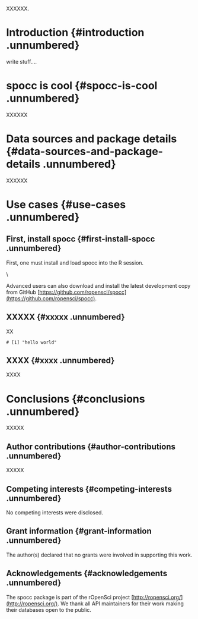 XXXXXX.

Introduction {#introduction .unnumbered}
============

write stuff....

spocc is cool {#spocc-is-cool .unnumbered}
=============

XXXXXX

Data sources and package details {#data-sources-and-package-details .unnumbered}
================================

XXXXXX

Use cases {#use-cases .unnumbered}
=========

First, install spocc {#first-install-spocc .unnumbered}
--------------------

First, one must install and load spocc into the R session.

\

Advanced users can also download and install the latest development copy
from GitHub
[https://github.com/ropensci/spocc](https://github.com/ropensci/spocc).

XXXXX {#xxxxx .unnumbered}
-----

XX

    # [1] "hello world"

XXXX {#xxxx .unnumbered}
----

XXXX

Conclusions {#conclusions .unnumbered}
===========

XXXXX

Author contributions {#author-contributions .unnumbered}
--------------------

XXXXX

Competing interests {#competing-interests .unnumbered}
-------------------

No competing interests were disclosed.

Grant information {#grant-information .unnumbered}
-----------------

The author(s) declared that no grants were involved in supporting this
work.

Acknowledgements {#acknowledgements .unnumbered}
----------------

The spocc package is part of the rOpenSci project
[http://ropensci.org/](http://ropensci.org/). We thank all API
maintainers for their work making their databases open to the public.
